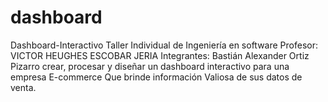 # dashboard
Dashboard-Interactivo Taller Individual de Ingeniería en software Profesor: VICTOR HEUGHES ESCOBAR JERIA Integrantes: Bastián Alexander Ortiz Pizarro crear, procesar y diseñar un dashboard interactivo para una empresa E-commerce Que brinde información Valiosa de sus datos de venta.

